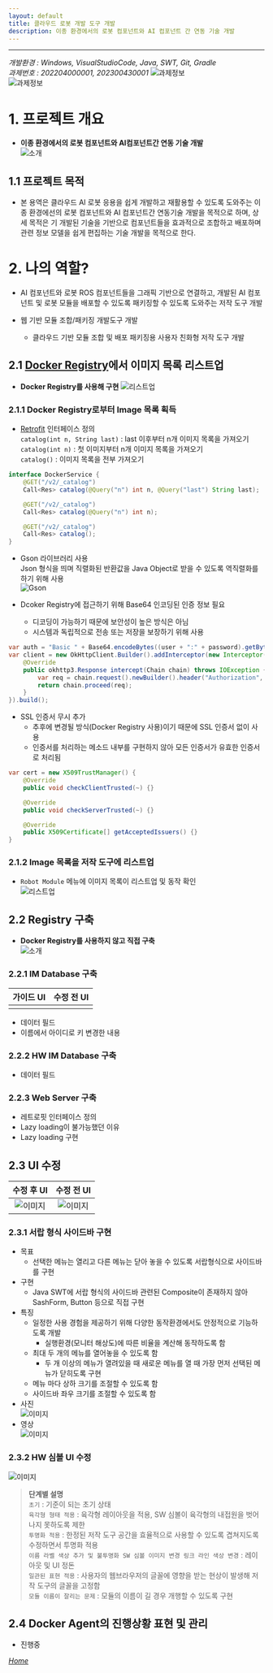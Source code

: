 ```yaml
---
layout: default
title: 클라우드 로봇 개발 도구 개발
description: 이종 환경에서의 로봇 컴포넌트와 AI 컴포넌트 간 연동 기술 개발
---
```


* * *

_개발환경 :  Windows, VisualStudioCode, Java, SWT, Git, Gradle_  
_과제번호 : 202204000001, 202300430001_
![과제정보](./imgs/project-003-img1.png)  
![과제정보](./imgs/project-003-img2.png)  

# 1. 프로젝트 개요  
+ **이종 환경에서의 로봇 컴포넌트와 AI컴포넌트간 연동 기술 개발**  
![소개](./imgs/project-003-img3.jpg)  

## 1.1 프로젝트 목적  
+ 본 용역은 클라우드 AI 로봇 응용을 쉽게 개발하고 재활용할 수 있도록 도와주는 이종 환경에선의 로봇 컴포넌트와 AI 컴포넌트간 연동기술 개발을 목적으로 하며, 상세 목적은 기 개발된 기술을 기반으로 컴포넌트들을 효과적으로 조합하고 배포하며 관련 정보 모델을 쉽게 편집하는 기술 개발을 목적으로 한다.  

# 2. 나의 역할?  
+ AI 컴포넌트와 로봇 ROS 컴포넌트들을 그래픽 기반으로 연결하고, 개발된 AI 컴포넌트 및 로봇 모듈을 배포할 수 있도록 패키징할 수 있도록 도와주는 저작 도구 개발  

+ 웹 기반 모듈 조합/패키징 개발도구 개발  
  + 클라우드 기반 모듈 조합 및 배포 패키징용 사용자 친화형 저작 도구 개발  

## 2.1 [Docker Registry](https://docs.docker.com/registry/spec/api/)에서 이미지 목록 리스트업  
+ **Docker Registry를 사용해 구현**
![리스트업](./imgs/project-003-img6.png)

### 2.1.1 Docker Registry로부터 Image 목록 획득  
+ [Retrofit](https://square.github.io/retrofit/) 인터페이스 정의  
`catalog(int n, String last)` : last 이후부터 n개 이미지 목록을 가져오기  
`catalog(int n)` : 첫 이미지부터 n개 이미지 목록을 가져오기  
`catalog()` : 이미지 목록을 전부 가져오기  

```java
interface DockerService {
    @GET("/v2/_catalog")
    Call<Res> catalog(@Query("n") int n, @Query("last") String last);

    @GET("/v2/_catalog")
    Call<Res> catalog(@Query("n") int n);

    @GET("/v2/_catalog")
    Call<Res> catalog();
}
```

+ Gson 라이브러리 사용  
Json 형식을 띄며 직렬화된 반환값을 Java Object로 받을 수 있도록 역직렬화를 하기 위해 사용  
![Gson](./imgs/project-003-img4.png)  

+ Dcoker Registry에 접근하기 위해 Base64 인코딩된 인증 정보 필요  
  + 디코딩이 가능하기 때문에 보안성이 높은 방식은 아님
  + 시스템과 독립적으로 전송 또는 저장을 보장하기 위해 사용

```java
var auth = "Basic " + Base64.encodeBytes((user + ":" + password).getBytes());
var client = new OkHttpClient.Builder().addInterceptor(new Interceptor() {
    @Override
    public okhttp3.Response intercept(Chain chain) throws IOException {
        var req = chain.request().newBuilder().header("Authorization", auth).build();
        return chain.proceed(req);
    }
}).build();
```

+ SSL 인증서 무시 추가
  + 추후에 변경될 방식(Docker Registry 사용)이기 때문에 SSL 인증서 없이 사용  
  + 인증서를 처리하는 메소드 내부를 구현하지 않아 모든 인증서가 유효한 인증서로 처리됨  

```java
var cert = new X509TrustManager() {
    @Override
    public void checkClientTrusted(~) {}

    @Override
    public void checkServerTrusted(~) {}

    @Override
    public X509Certificate[] getAcceptedIssuers() {}
}
```

### 2.1.2 Image 목록을 저작 도구에 리스트업  
+ `Robot Module` 메뉴에 이미지 목록이 리스트업 및 동작 확인  
![리스트업](./imgs/project-003-img5.gif)

## 2.2 Registry 구축  
+ **Docker Registry를 사용하지 않고 직접 구축**  
![소개](./imgs/project-003-img7.png)

### 2.2.1 IM Database 구축  
| 가이드 UI | 수정 전 UI|
|:-----:|:---------:|
|||
+ 데이터 필드
+ 이름에서 아이디로 키 변경한 내용

### 2.2.2 HW IM Database 구축  
+ 데이터 필드

### 2.2.3 Web Server 구축  
+ 레트로핏 인터페이스 정의
+ Lazy loading이 불가능했던 이유
+ Lazy loading 구현

## 2.3 UI 수정
| 수정 후 UI | 수정 전 UI|
|:-----:|:---------:|
|![이미지](./imgs/project-003-img3.jpg)|![이미지](./imgs/project-003-img8.png)|

### 2.3.1 서랍 형식 사이드바 구현
+ 목표  
  + 선택한 메뉴는 열리고 다른 메뉴는 닫아 놓을 수 있도록 서랍형식으로 사이드바를 구현
+ 구현  
  + Java SWT에 서랍 형식의 사이드바 관련된 Composite이 존재하지 않아 SashForm, Button 등으로 직접 구현
+ 특징  
  + 일정한 사용 경험을 제공하기 위해 다양한 동작환경에서도 안정적으로 기능하도록 개발
    + 실행환경(모니터 해상도)에 따른 비율을 계산해 동작하도록 함
  + 최대 두 개의 메뉴를 열어놓을 수 있도록 함
    + 두 개 이상의 메뉴가 열려있을 때 새로운 메뉴를 열 때 가장 먼저 선택된 메뉴가 닫히도록 구현
  + 메뉴 마다 상하 크기를 조절할 수 있도록 함
  + 사이드바 좌우 크기를 조절할 수 있도록 함
+ 사진  
![이미지](./imgs/project-003-img10.png)  
+ 영상  
![이미지](./imgs/project-003-img11.gif)  


### 2.3.2 HW 심볼 UI 수정
![이미지](./imgs/project-003-img12.png)  
> **단계별 설명**  
> `초기` : 기준이 되는 초기 상태  
> `육각형 형태 적용` : 육각형 레이아웃을 적용, SW 심볼이 육각형의 내접원을 벗어나지 못하도록 제한  
> `투명화 적용` : 한정된 저작 도구 공간을 효율적으로 사용할 수 있도록 겹쳐지도록 수정하면서 투명화 적용  
> `이름 라벨 색상 추가 및 불투명화 SW 심볼 이미지 변경 링크 라인 색상 변경` : 레이아웃 및 UI 정돈  
> `일관된 표현 적용` : 사용자의 웹브라우저의 글꼴에 영향을 받는 현상이 발생해 저작 도구의 글꼴을 고정함  
> `모듈 이름이 잘리는 문제` : 모듈의 이름이 길 경우 개행할 수 있도록 구현  

## 2.4 Docker Agent의 진행상황 표현 및 관리
+ 진행중

[*Home*](./)